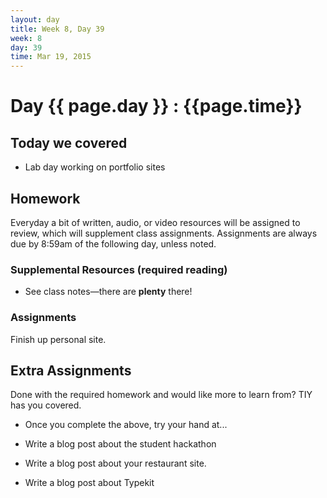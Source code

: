 ```yaml
---
layout: day
title: Week 8, Day 39
week: 8
day: 39
time: Mar 19, 2015
---
```


# Day {{ page.day }} : {{page.time}}


## Today we covered

* Lab day working on portfolio sites



## Homework
Everyday a bit of written, audio, or video resources will be assigned to review, which will supplement class assignments. Assignments are always due by 8:59am of the following day, unless noted.

### Supplemental Resources (required reading)
* See class notes—there are **plenty** there!



### Assignments

Finish up personal site.

## Extra Assignments
Done with the required homework and would like more to learn from? TIY has you covered.

* Once you complete the above, try your hand at...

* Write a blog post about the student hackathon
* Write a blog post about your restaurant site.
* Write a blog post about Typekit
